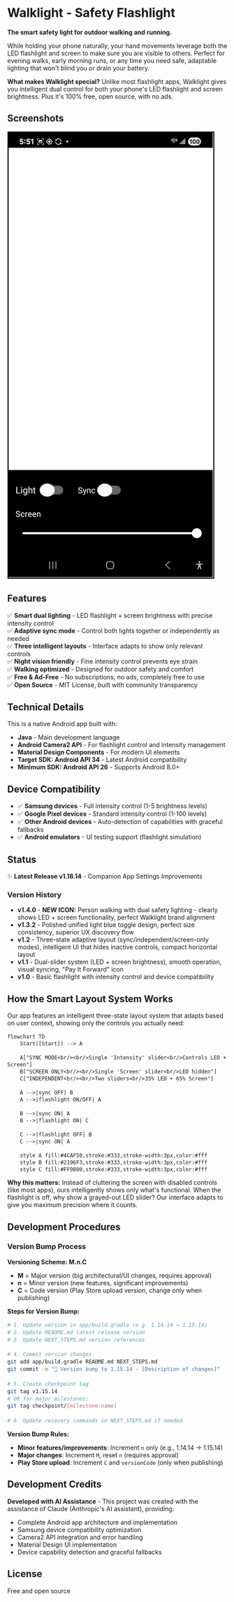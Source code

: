 # Walklight - Safety Flashlight

**The smart safety light for outdoor walking and running.**

While holding your phone naturally, your hand movements leverage both the LED flashlight and screen to make sure you are visible to others. Perfect for evening walks, early morning runs, or any time you need safe, adaptable lighting that won't blind you or drain your battery.

**What makes Walklight special?** Unlike most flashlight apps, Walklight gives you intelligent dual control for both your phone's LED flashlight and screen brightness. Plus it's 100% free, open source, with no ads. 

## Screenshots

![Walklight App Interface](Walkinglight%20screen.png)

## Features

✅ **Smart dual lighting** - LED flashlight + screen brightness with precise intensity control  
✅ **Adaptive sync mode** - Control both lights together or independently as needed  
✅ **Three intelligent layouts** - Interface adapts to show only relevant controls  
✅ **Night vision friendly** - Fine intensity control prevents eye strain  
✅ **Walking optimized** - Designed for outdoor safety and comfort  
✅ **Free & Ad-Free** - No subscriptions, no ads, completely free to use  
✅ **Open Source** - MIT License, built with community transparency

## Technical Details

This is a native Android app built with:
- **Java** - Main development language
- **Android Camera2 API** - For flashlight control and intensity management
- **Material Design Components** - For modern UI elements
- **Target SDK: Android API 34** - Latest Android compatibility
- **Minimum SDK: Android API 26** - Supports Android 8.0+

## Device Compatibility

- ✅ **Samsung devices** - Full intensity control (1-5 brightness levels)
- ✅ **Google Pixel devices** - Standard intensity control (1-100 levels)
- ✅ **Other Android devices** - Auto-detection of capabilities with graceful fallbacks
- ✅ **Android emulators** - UI testing support (flashlight simulation)

## Status

✨ **Latest Release v1.18.14** - Companion App Settings Improvements

### Version History
- **v1.4.0** - **NEW ICON:** Person walking with dual safety lighting - clearly shows LED + screen functionality, perfect Walklight brand alignment
- **v1.3.2** - Polished unified light blue toggle design, perfect size consistency, superior UX discovery flow
- **v1.2** - Three-state adaptive layout (sync/independent/screen-only modes), intelligent UI that hides inactive controls, compact horizontal layout
- **v1.1** - Dual-slider system (LED + screen brightness), smooth operation, visual syncing, "Pay It Forward" icon  
- **v1.0** - Basic flashlight with intensity control and device compatibility

## How the Smart Layout System Works

Our app features an intelligent three-state layout system that adapts based on user context, showing only the controls you actually need:

```mermaid
flowchart TD
    Start([Start]) --> A
    
    A["SYNC MODE<br/><br/>Single 'Intensity' slider<br/>Controls LED + Screen"]
    B["SCREEN ONLY<br/><br/>Single 'Screen' slider<br/>LED hidden"]  
    C["INDEPENDENT<br/><br/>Two sliders<br/>35% LED + 65% Screen"]
    
    A -->|sync OFF| B
    A -->|flashlight ON/OFF| A
    
    B -->|sync ON| A
    B -->|flashlight ON| C
    
    C -->|flashlight OFF| B
    C -->|sync ON| A
    
    style A fill:#4CAF50,stroke:#333,stroke-width:3px,color:#fff
    style B fill:#2196F3,stroke:#333,stroke-width:3px,color:#fff  
    style C fill:#FF9800,stroke:#333,stroke-width:3px,color:#fff
```

**Why this matters:** Instead of cluttering the screen with disabled controls (like most apps), ours intelligently shows only what's functional. When the flashlight is off, why show a grayed-out LED slider? Our interface adapts to give you maximum precision where it counts.

## Development Procedures

### Version Bump Process

**Versioning Scheme: M.n.C**
- **M** = Major version (big architectural/UI changes, requires approval)  
- **n** = Minor version (new features, significant improvements)
- **C** = Code version (Play Store upload version, change only when publishing)

**Steps for Version Bump:**
```bash
# 1. Update version in app/build.gradle (e.g. 1.14.14 → 1.15.14)
# 2. Update README.md latest release version
# 3. Update NEXT_STEPS.md version references

# 4. Commit version changes
git add app/build.gradle README.md NEXT_STEPS.md
git commit -m "🎯 Version bump to 1.15.14 - [Description of changes]"

# 5. Create checkpoint tag
git tag v1.15.14
# OR for major milestones:
git tag checkpoint/[milestone-name]

# 6. Update recovery commands in NEXT_STEPS.md if needed
```

**Version Bump Rules:**
- **Minor features/improvements**: Increment `n` only (e.g., 1.14.14 → 1.15.14)
- **Major changes**: Increment `M`, reset `n` (requires approval)  
- **Play Store upload**: Increment `C` and `versionCode` (only when publishing)

## Development Credits

**Developed with AI Assistance** - This project was created with the assistance of Claude (Anthropic's AI assistant), providing:
- Complete Android app architecture and implementation
- Samsung device compatibility optimization
- Camera2 API integration and error handling
- Material Design UI implementation
- Device capability detection and graceful fallbacks

## License

Free and open source
